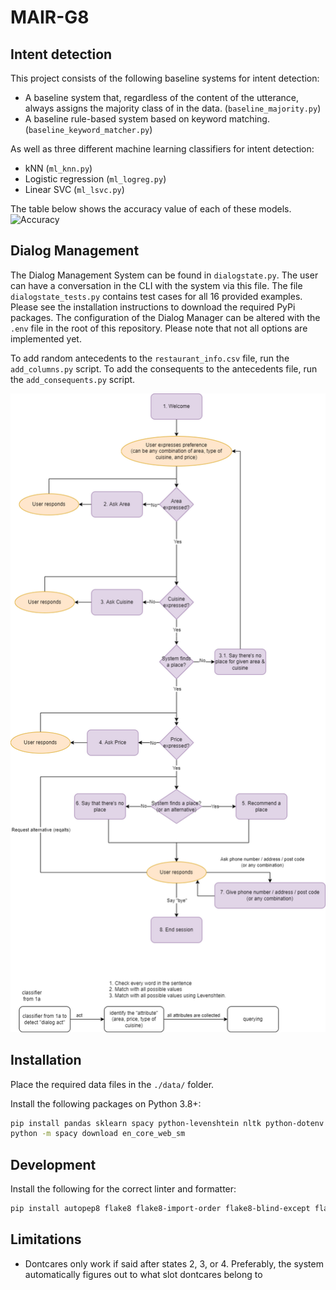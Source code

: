 # MAIR-G8

## Intent detection

This project consists of the following baseline systems for intent detection:

- A baseline system that, regardless of the content of the utterance, always assigns the majority class of in the data. (`baseline_majority.py`)
- A baseline rule-based system based on keyword matching. (`baseline_keyword_matcher.py`)

As well as three different machine learning classifiers for intent detection:

- kNN (`ml_knn.py`)
- Logistic regression (`ml_logreg.py`)
- Linear SVC (`ml_lsvc.py`)

The table below shows the accuracy value of each of these models.
![Accuracy](https://user-images.githubusercontent.com/113440512/190705271-9dd0c622-f359-4fe5-a8f8-ff54bd6ae8c9.png)

## Dialog Management

The Dialog Management System can be found in `dialogstate.py`. The user can have a conversation in the CLI with the system via this file. The file `dialogstate_tests.py` contains test cases for all 16 provided examples. Please see the installation instructions to download the required PyPi packages. The configuration of the Dialog Manager can be altered with the `.env` file in the root of this repository. Please note that not all options are implemented yet.

To add random antecedents to the `restaurant_info.csv` file, run the `add_columns.py` script. To add the consequents to the antecedents file, run the `add_consequents.py` script.

![MAIR Dialog System](./images/MAIR_task_1b.png)

## Installation

Place the required data files in the `./data/` folder.

Install the following packages on Python 3.8+:

```bash
pip install pandas sklearn spacy python-levenshtein nltk python-dotenv gTTS playsound==1.2.2
python -m spacy download en_core_web_sm
```

## Development

Install the following for the correct linter and formatter:

```bash
pip install autopep8 flake8 flake8-import-order flake8-blind-except flake8-builtins flake8-docstrings flake8-rst-docstrings flake8-logging-format
```

## Limitations

- Dontcares only work if said after states 2, 3, or 4. Preferably, the system automatically figures out to what slot dontcares belong to
